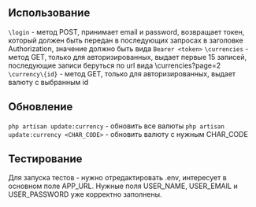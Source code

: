 ## Использование
`\login` - метод POST, принимает email и password, возвращает токен, который должен быть передан в последующих запросах в заголовке Authorization, значение должно быть вида `Bearer <token>`
`\currencies` - метод GET, только для авторизированных, выдает первые 15 записей, последующие записи беруться по url вида \currencies?page=2
`\currency\{id}` - метод GET, только для авторизированных, выдает валюту с выбранным id

## Обновление
`php artisan update:currency` - обновить все валюты
`php artisan update:currency <CHAR_CODE>` - обновить валюту с нужным CHAR_CODE

## Тестирование
Для запуска тестов - нужно отредактировать .env, интересует в основном поле APP_URL. Нужные поля USER_NAME, USER_EMAIL и USER_PASSWORD уже корректно заполнены.
